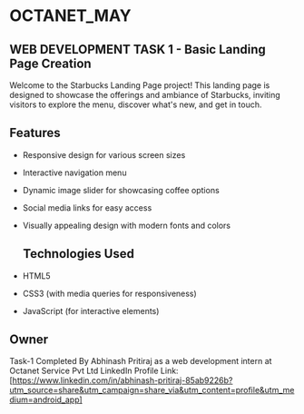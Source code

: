 # OCTANET_MAY
## WEB DEVELOPMENT TASK 1 - Basic Landing Page Creation

Welcome to the Starbucks Landing Page project! This landing page is designed to showcase the offerings and ambiance of Starbucks, inviting visitors to explore the menu, discover what's new, and get in touch.

## Features

- Responsive design for various screen sizes
- Interactive navigation menu
- Dynamic image slider for showcasing coffee options
- Social media links for easy access
- Visually appealing design with modern fonts and colors

  ## Technologies Used

- HTML5
- CSS3 (with media queries for responsiveness)
- JavaScript (for interactive elements)

## Owner

Task-1 Completed By Abhinash Pritiraj as a web development intern at Octanet Service Pvt Ltd
LinkedIn Profile Link: [https://www.linkedin.com/in/abhinash-pritiraj-85ab9226b?utm_source=share&utm_campaign=share_via&utm_content=profile&utm_medium=android_app]
